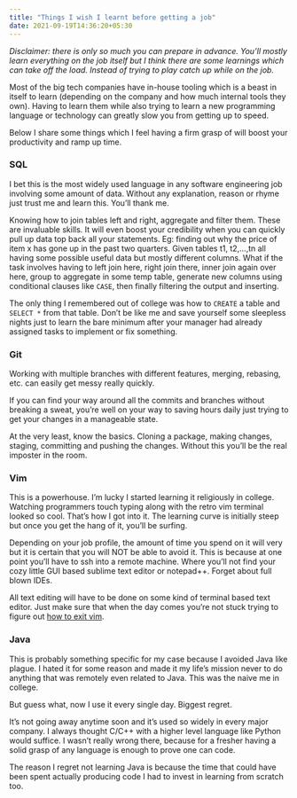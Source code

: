 ```yaml
---
title: "Things I wish I learnt before getting a job"
date: 2021-09-19T14:36:20+05:30
---
```


*Disclaimer: there is only so much you can prepare in advance. You’ll mostly learn everything on the job itself but I think there are some learnings which can take off the load. Instead of trying to play catch up while on the job.*

Most of the big tech companies have in-house tooling which is a beast in itself to learn (depending on the company and how much internal tools they own). Having to learn them while also trying to learn a new programming language or technology can greatly slow you from getting up to speed.

Below I share some things which I feel having a firm grasp of will boost your productivity and ramp up time.

### SQL
I bet this is the most widely used language in any software engineering job involving some amount of data. Without any explanation, reason or rhyme just trust me and learn this. You’ll thank me.

Knowing how to join tables left and right, aggregate and filter them. These are invaluable skills. It will even boost your credibility when you can quickly pull up data top back all your statements. Eg: finding out why the price of item x has gone up in the past two quarters. Given tables t1, t2,…,tn all having some possible useful data but mostly different columns. What if the task involves having to left join here, right join there, inner join again over here, group to aggregate in some temp table, generate new columns using conditional clauses like `CASE`, then finally filtering the output and inserting.

The only thing I remembered out of college was how to `CREATE` a table and `SELECT *` from that table. Don’t be like me and save yourself some sleepless nights just to learn the bare minimum after your manager had already assigned tasks to implement or fix something.

### Git
Working with multiple branches with different features, merging, rebasing, etc. can easily get messy really quickly.

If you can find your way around all the commits and branches without breaking a sweat, you’re well on your way to saving hours daily just trying to get your changes in a manageable state.

At the very least, know the basics. Cloning a package, making changes, staging, committing and pushing the changes. Without this you’ll be the real imposter in the room.

### Vim
This is a powerhouse. I’m lucky I started learning it religiously in college. Watching programmers touch typing along with the retro vim terminal looked so cool. That’s how I got into it. The learning curve is initially steep but once you get the hang of it, you’ll be surfing.

Depending on your job profile, the amount of time you spend on it will very but it is certain that you will NOT be able to avoid it. This is because at one point you’ll have to ssh into a remote machine. Where you’ll not find your cozy little GUI based sublime text editor or notepad++. Forget about full blown IDEs.

All text editing will have to be done on some kind of terminal based text editor. Just make sure that when the day comes you’re not stuck trying to figure out [how to exit vim](https://stackoverflow.blog/2017/05/23/stack-overflow-helping-one-million-developers-exit-vim/).

### Java
This is probably something specific for my case because I avoided Java like plague. I hated it for some reason and made it my life’s mission never to do anything that was remotely even related to Java. This was the naive me in college.

But guess what, now I use it every single day. Biggest regret.

It’s not going away anytime soon and it’s used so widely in every major company. I always thought C/C++ with a higher level language like Python would suffice. I wasn’t really wrong there, because for a fresher having a solid grasp of any language is enough to prove one can code.

The reason I regret not learning Java is because the time that could have been spent actually producing code I had to invest in learning from scratch too.
